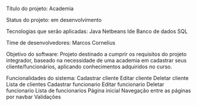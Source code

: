 Título do projeto:
Academia

Status do projeto:
em desenvolvimento

Tecnologias que serão aplicadas:
Java
Netbeans Ide
Banco de dados SQL

Time de desenvolvedores:
Marcos Cornelius

Objetivo do software:
Projeto destinado a cumprir os requisitos do projeto integrador, baseado na necessidade de uma academia em cadastrar seus cliente/funcionários, aplicando conhecimentos adquiridos no curso.

Funcionalidades do sistema:
Cadastrar cliente
Editar cliente
Deletar cliente
Lista de clientes
Cadastrar funcionario
Editar funcionario
Deletar funcionario
Lista de funcionarios
Página inicial
Navegação entre as páginas por navbar
Validações
